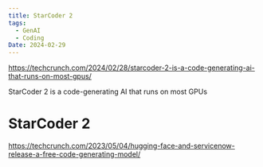 ```yaml
---
title: StarCoder 2
tags:
  - GenAI
  - Coding
Date: 2024-02-29
---
```

<https://techcrunch.com/2024/02/28/starcoder-2-is-a-code-generating-ai-that-runs-on-most-gpus/>

StarCoder 2 is a code-generating AI that runs on most GPUs
# StarCoder 2

<https://techcrunch.com/2023/05/04/hugging-face-and-servicenow-release-a-free-code-generating-model/>

